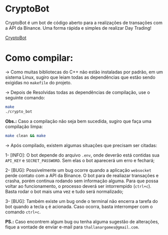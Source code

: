 # CryptoBot

CryptoBot é um bot de código aberto para a realizações de transações com a API da Binance. Uma forma rápida e simples de realizar Day Trading!

[CryptoBot]("/storage/emulated/0/Download/Modeloslogotipos.svg")

# Como compilar:

-> Como muitas bibliotecas do C++ não estão instaladas por padrão, em um sistema Linux, sugiro que leiam todas as dependências que estão sendo exigidas no `makefile` do projeto.

-> Depois de Resolvidas todas as dependências de compilação, use o seguinte comando:

```sh
make
./crypto_bot
```

**Obs.:** Caso a compilação não seja bem sucedida, sugiro que faça uma compilação limpa:

```sh
make clean && make
```

-> Após compilado, existem algumas situações que precisam ser citadas:

1- [INFO]: O bot depende do arquivo `.env`, onde deverão está contidas sua `API_KEY` e `SECRET_PASSWORD`. Sem elas o bot aparecerá um erro e fechará;

2- [BUG]: Possivelmente um bug ocorre quando a aplicação `websocket` perde contato com a API da Binance. O bot para de realiazar transações e crasha, porém continua rodando sem informação alguma. Para que possa voltar ao funcionamento, o processo deverá ser intorrempido (`ctrl+c`). Basta rodar o bot mais uma vez e tudo será normalizado;

3- [BUG]: Também existe um bug onde o terminal não encerra a tarefa do bot quando a tecla `q` é acionada. Caso ocorra, basta interromper com o comando `ctrl+c`.

**PS.:** Caso encontrem algum bug ou tenha alguma sugestão de alterações, fique a vontade de enviar e-mail para `thallanargomes@gmail.com`.